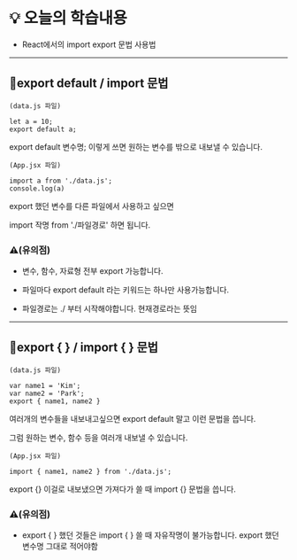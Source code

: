 # 💡 오늘의 학습내용 
- React에서의 import export 문법 사용법

---
## 🔧export default / import 문법

```
(data.js 파일)

let a = 10;
export default a;
```

export default 변수명; 이렇게 쓰면 원하는 변수를 밖으로 내보낼 수 있습니다. 

```
(App.jsx 파일)

import a from './data.js';
console.log(a)
```

export 했던 변수를 다른 파일에서 사용하고 싶으면

import 작명 from './파일경로' 하면 됩니다.

### ⚠️(유의점)

- 변수, 함수, 자료형 전부 export 가능합니다.

- 파일마다 export default 라는 키워드는 하나만 사용가능합니다.

- 파일경로는 ./ 부터 시작해야합니다. 현재경로라는 뜻임 

---

## 🔧export { } / import { } 문법

```
(data.js 파일)

var name1 = 'Kim';
var name2 = 'Park';
export { name1, name2 }
```

여러개의 변수들을 내보내고싶으면 export default 말고 이런 문법을 씁니다.

그럼 원하는 변수, 함수 등을 여러개 내보낼 수 있습니다.

```
(App.jsx 파일)

import { name1, name2 } from './data.js';
```

export {} 이걸로 내보냈으면 가져다가 쓸 때 import {} 문법을 씁니다.

### ⚠️(유의점)

- export { } 했던 것들은 import { } 쓸 때 자유작명이 불가능합니다. export 했던 변수명 그대로 적어야함


 
